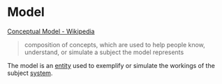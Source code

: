 # Model

<a href="https://en.wikipedia.org/wiki/Conceptual_model" target="_blank">Conceptual Model - Wikipedia</a>

> composition of concepts, which are used to help people know, understand, or simulate a subject the model represents

The model is an [entity](./entity.md) used to exemplify or simulate the workings of the subject [system](./system.md).

